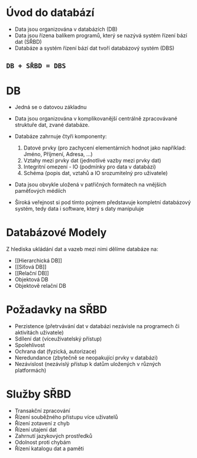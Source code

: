 # Úvod do databází
- Data jsou organizována v databázích (DB)
- Data jsou řízena balíkem programů, který se nazývá systém řízení bází dat (SŘBD)
- Databáze a systém řízení bází dat tvoří databázový systém (DBS)

## `DB + SŘBD = DBS`

# DB
- Jedná se o datovou základnu
- Data jsou organizována v komplikovanější centrálně zpracovávané struktuře dat, zvané databáze.
- Databáze zahrnuje čtyři komponenty:

	1. Datové prvky (pro zachycení elementárních hodnot jako například: Jméno, Příjmení, Adresa, …)
	2. Vztahy mezi prvky dat (jednotlivé vazby mezi prvky dat)
	3. Integritní omezení - IO (podmínky pro data v databázi)
	4. Schéma (popis dat, vztahů a IO srozumitelný pro uživatele)
	
- Data jsou obvykle uložená v patřičných formátech na vnějších paměťových médiích
- Široká veřejnost si pod tímto pojmem představuje kompletní databázový systém, tedy data i software, který s daty manipuluje

# Databázové Modely
Z hlediska ukládání dat a vazeb mezi nimi dělíme databáze na:
- [[Hierarchická DB]]
- [[Síťová DB]]
- [[Relační DB]]
- Objektová DB
- Objektově relační DB

# Požadavky na SŘBD

- Perzistence (přetrvávání dat v databázi nezávisle na programech či aktivitách uživatele)
- Sdílení dat (víceuživatelský přístup)
- Spolehlivost
- Ochrana dat (fyzická, autorizace)
- Neredundance (zbytečně se neopakující prvky v databázi)
- Nezávislost (nezávislý přístup k datům uložených v různých platformách)

# Služby SŘBD
- Transakční zpracování
- Řízení souběžného přístupu více uživatelů
- Řízení zotavení z chyb
- Řízení utajení dat
- Zahrnutí jazykových prostředků
- Odolnost proti chybám
- Řízení katalogu dat a paměti